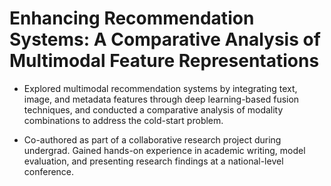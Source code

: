 # Enhancing Recommendation Systems: A Comparative Analysis of Multimodal Feature Representations 

- Explored multimodal recommendation systems by integrating text, image, and metadata features through deep 
learning-based fusion techniques, and conducted a comparative analysis of modality combinations to address 
the cold-start problem. 

- Co-authored as part of a collaborative research project during undergrad. Gained hands-on experience in 
academic writing, model evaluation, and presenting research findings at a national-level conference.

